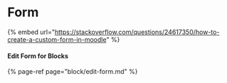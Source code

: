# Form

{% embed url="https://stackoverflow.com/questions/24617350/how-to-create-a-custom-form-in-moodle" %}

#### Edit Form for Blocks

{% page-ref page="block/edit-form.md" %}





